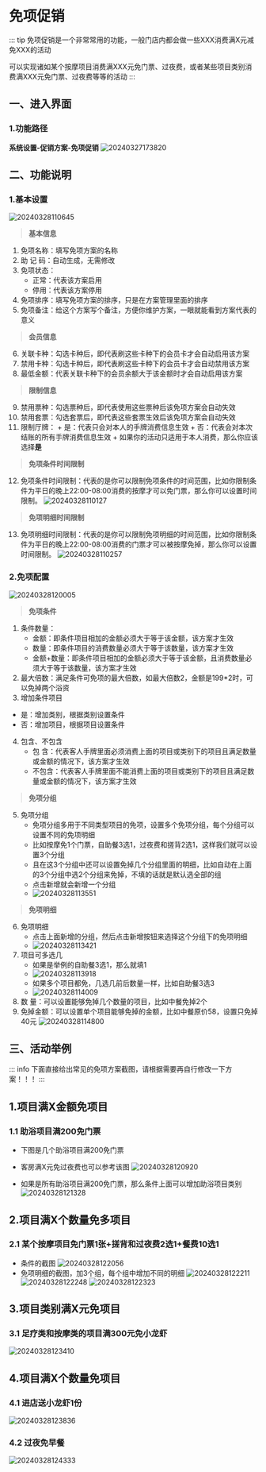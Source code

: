 # 免项促销
::: tip
免项促销是一个非常常用的功能，一般门店内都会做一些XXX消费满X元减免XXX的活动

可以实现诸如某个按摩项目消费满XXX元免门票、过夜费，或者某些项目类别消费满XXX元免门票、过夜费等等的活动
:::
## 一、进入界面
### 1.功能路径
**系统设置-促销方案-免项促销**
![20240327173820](https://wiki-cdsoft.oss-cn-hangzhou.aliyuncs.com/20240327173820.png)


## 二、功能说明
### 1.基本设置
![20240328110645](https://wiki-cdsoft.oss-cn-hangzhou.aliyuncs.com/20240328110645.png)
>**基本信息**
1. 免项名称：填写免项方案的名称
2. 助 记 码：自动生成，无需修改
3. 免项状态：
   + 正常：代表该方案启用
   + 停用：代表该方案停用
4. 免项排序：填写免项方案的排序，只是在方案管理里面的排序
5. 免项备注：给这个方案写个备注，方便你维护方案，一眼就能看到方案代表的意义
>**会员信息**
6. 关联卡种：勾选卡种后，即代表刷这些卡种下的会员卡才会自动启用该方案
7. 禁用卡种：勾选卡种后，即代表刷这些卡种下的会员卡才会自动禁用该方案
8. 最低金额：代表关联卡种下的会员余额大于该金额时才会自动启用该方案
>**限制信息**
9. 禁用票种：勾选票种后，即代表使用这些票种后该免项方案会自动失效
10.  禁用套票：勾选套票后，即代表这些套票生效后该免项方案会自动失效
11.  限制厅牌：
    + 是：代表只会对本人的手牌消费信息生效
    + 否：代表会对本次结账的所有手牌消费信息生效
    + 如果你的活动只适用于本人消费，那么你应该选择**是**
>**免项条件时间限制**
12.  免项条件时间限制：代表的是你可以限制免项条件的时间范围，比如你限制条件为平日的晚上22:00-08:00消费的按摩才可以免门票，那么你可以设置时间限制。
    ![20240328110127](https://wiki-cdsoft.oss-cn-hangzhou.aliyuncs.com/20240328110127.png)
>**免项明细时间限制**
13.  免项明细时间限制：代表的是你可以限制免项明细的时间范围，比如你限制条件为平日的晚上22:00-08:00消费的门票才可以被按摩免掉，那么你可以设置时间限制。
    ![20240328110257](https://wiki-cdsoft.oss-cn-hangzhou.aliyuncs.com/20240328110257.png)





### 2.免项配置
![20240328120005](https://wiki-cdsoft.oss-cn-hangzhou.aliyuncs.com/20240328120005.png)
>**免项条件**
1. 条件数量：
   + 金额：即条件项目相加的金额必须大于等于该金额，该方案才生效
   + 数量：即条件项目的消费数量必须大于等于该数量，该方案才生效
   + 金额+数量：即条件项目相加的金额必须大于等于该金额，且消费数量必须大于等于该数量，该方案才生效
2. 最大倍数：满足条件可免项的最大倍数，如最大倍数2，金额是199*2时，可以免掉两个浴资
3. 增加条件项目
  + 是：增加类别，根据类别设置条件
  + 否：增加项目，根据项目设置条件
4. 包含、不包含
   + 包  含：代表客人手牌里面必须消费上面的项目或类别下的项目且满足数量或金额的情况下，该方案才生效
   + 不包含：代表客人手牌里面不能消费上面的项目或类别下的项目且满足数量或金额的情况下，该方案才生效
>**免项分组**
5. 免项分组
   + 免项分组多用于不同类型项目的免项，设置多个免项分组，每个分组可以设置不同的免项明细
   + 比如按摩免1个门票，自助餐3选1，过夜费和搓背2选1，这样我们就可以设置3个分组
   + 且在这3个分组中还可以设置免掉几个分组里面的明细，比如自动在上面的3个分组中选2个分组来免掉，不填的话就是默认选全部的组
   + 点击新增就会新增一个分组
   + ![20240328113551](https://wiki-cdsoft.oss-cn-hangzhou.aliyuncs.com/20240328113551.png)
>**免项明细**
6. 免项明细
   + 点击上面新增的分组，然后点击新增按钮来选择这个分组下的免项明细
   + ![20240328113421](https://wiki-cdsoft.oss-cn-hangzhou.aliyuncs.com/20240328113421.png)
7. 项目可多选几
   + 如果是举例的自助餐3选1，那么就填1
   + ![20240328113918](https://wiki-cdsoft.oss-cn-hangzhou.aliyuncs.com/20240328113918.png)
   + 如果多个项目都免，几选几前后数量一样，比如自助餐3选3
   + ![20240328114009](https://wiki-cdsoft.oss-cn-hangzhou.aliyuncs.com/20240328114009.png)
8. 数   量：可以设置能够免掉几个数量的项目，比如中餐免掉2个
9. 免掉金额：可以设置单个项目能够免掉的金额，比如中餐原价58，设置只免掉40元
    ![20240328114800](https://wiki-cdsoft.oss-cn-hangzhou.aliyuncs.com/20240328114800.png)


## 三、活动举例
::: info
下面直接给出常见的免项方案截图，请根据需要再自行修改一下方案！！！
:::
## 1.项目满X金额免项目
### 1.1 助浴项目满200免门票

+ 下图是几个助浴项目满200免门票
+ 客房满X元免过夜费也可以参考该图
![20240328120920](https://wiki-cdsoft.oss-cn-hangzhou.aliyuncs.com/20240328120920.png)

+ 如果是所有助浴项目满200免门票，那么条件上面可以增加助浴项目类别
  ![20240328121328](https://wiki-cdsoft.oss-cn-hangzhou.aliyuncs.com/20240328121328.png)

## 2.项目满X个数量免多项目
### 2.1 某个按摩项目免门票1张+搓背和过夜费2选1+餐费10选1
+ 条件的截图
  ![20240328122056](https://wiki-cdsoft.oss-cn-hangzhou.aliyuncs.com/20240328122056.png)
+ 免项明细的截图，加3个组，每个组中增加不同的明细
  ![20240328122211](https://wiki-cdsoft.oss-cn-hangzhou.aliyuncs.com/20240328122211.png)
  ![20240328122248](https://wiki-cdsoft.oss-cn-hangzhou.aliyuncs.com/20240328122248.png)
  ![20240328122323](https://wiki-cdsoft.oss-cn-hangzhou.aliyuncs.com/20240328122323.png)

## 3.项目类别满X元免项目
### 3.1 足疗类和按摩类的项目满300元免小龙虾
![20240328123410](https://wiki-cdsoft.oss-cn-hangzhou.aliyuncs.com/20240328123410.png)

## 4.项目满X个数量免项目
### 4.1 进店送小龙虾1份
![20240328123836](https://wiki-cdsoft.oss-cn-hangzhou.aliyuncs.com/20240328123836.png)

### 4.2 过夜免早餐
![20240328124333](https://wiki-cdsoft.oss-cn-hangzhou.aliyuncs.com/20240328124333.png)